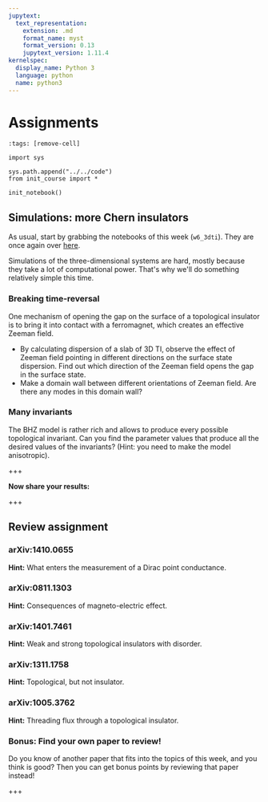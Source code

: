 ```yaml
---
jupytext:
  text_representation:
    extension: .md
    format_name: myst
    format_version: 0.13
    jupytext_version: 1.11.4
kernelspec:
  display_name: Python 3
  language: python
  name: python3
---
```


# Assignments

```{code-cell} ipython3
:tags: [remove-cell]

import sys

sys.path.append("../../code")
from init_course import *

init_notebook()
```

## Simulations: more Chern insulators

As usual, start by grabbing the notebooks of this week (`w6_3dti`). They are once again over [here](http://tiny.cc/topocm_smc).

Simulations of the three-dimensional systems are hard, mostly because they take a lot of computational power. That's why we'll do something relatively simple this time.

### Breaking time-reversal

One mechanism of opening the gap on the surface of a topological insulator is to bring it into contact with a ferromagnet, which creates an effective Zeeman field.

* By calculating dispersion of a slab of 3D TI, observe the effect of Zeeman field pointing in different directions on the surface state dispersion. Find out which direction of the Zeeman field opens the gap in the surface state.
* Make a domain wall between different orientations of Zeeman field. Are there any modes in this domain wall?

### Many invariants

The BHZ model is rather rich and allows to produce every possible topological invariant. Can you find the parameter values that produce all the desired values of the invariants? (Hint: you need to make the model anisotropic).

+++

**Now share your results:**

+++

## Review assignment

### arXiv:1410.0655

**Hint:** What enters the measurement of a Dirac point conductance.

### arXiv:0811.1303

**Hint:** Consequences of magneto-electric effect.

### arXiv:1401.7461

**Hint:** Weak and strong topological insulators with disorder.

### arXiv:1311.1758

**Hint:** Topological, but not insulator.

### arXiv:1005.3762

**Hint:** Threading flux through a topological insulator.

### Bonus: Find your own paper to review!

Do you know of another paper that fits into the topics of this week, and you think is good?
Then you can get bonus points by reviewing that paper instead!

+++
